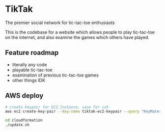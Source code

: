 # TikTak
The premier social network for tic-tac-toe enthusiasts


This is the codebase for a website which allows people to play tic-tac-toe on the internet, 
and also examine the games which others have played.


## Feature roadmap
- literally any code
- playable tic-tac-toe
- examination of previous tic-tac-toe games
- other things IDK

## AWS deploy

```bash
# create keypair for EC2 Instance, save for ssh
aws ec2 create-key-pair --key-name tiktak-ec2-keypair --query "KeyMaterial" --output text > ~/tiktak.pem

cd cloudformation
./update.sh
```
